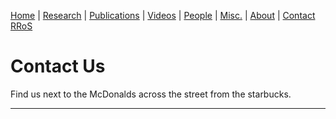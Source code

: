 [Home](index.md) | [Research](research.md) | [Publications](publications.md) | [Videos](videos.md) | [People](people.md) | [Misc.](misc.md) | [About](about.md) | [Contact RRoS](contact.md)

# Contact Us

Find us next to the McDonalds across the street from the starbucks.

***
